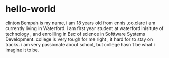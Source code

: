 # hello-world
clinton Bempah is my name, i am 18 years old from ennis ,co.clare
i am currently living in Waterford.  i am first year student at waterford inisitute of technology , and enrollling in Bsc of science in Softtware Systems Development.
college is very tough for me right , it hard for to stay on tracks.
i am very passionate about school, but college hasn't be what i imagine it to be.
